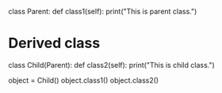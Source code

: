 class Parent:
    def class1(self):
        print("This is  parent class.")
 
# Derived class
 
 
class Child(Parent):
    def class2(self):
        print("This is  child class.")
 

object = Child()
object.class1()
object.class2()
